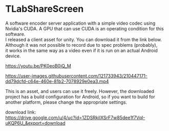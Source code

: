 # TLabShareScreen
A software encoder server application with a simple video codec using Nvidia's CUDA.
A GPU that can use CUDA is an operating condition for this software.  
I released a client asset for unity. You can download it from the link below.
Although it was not possible to record due to spec problems (probably),  
it works in the same way as a video even if it is run on an actual Android device.  


https://youtu.be/PK0eoB0jQ_M


https://user-images.githubusercontent.com/121733943/210447171-dd79dcfd-c64e-460e-81b2-7078929e0ea3.mp4


This is an asset, and users can use it freely.
However, the downloaded project has a build configuration for Android,
so if you want to build for another platform, please change the appropriate settings.

download link:  
https://drive.google.com/u/4/uc?id=1ZDSRkiIXSrF7w85dee1f7VqI-uKQP6U_&export=download
